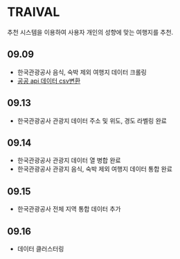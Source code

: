 # TRAIVAL
추천 시스템을 이용하여 사용자 개인의 성향에 맞는 여행지를 추천.

## 09.09

* 한국관광공사 음식, 숙박 제외 여행지 데이터 크롤링
* [공공 api 데이터 csv변환](http://wik.iptime.org/traival/travel_recommedation/-/tree/master/data_scapping/data)

## 09.13

* 한국관광공사 관광지 데이터 주소 및 위도, 경도 라벨링 완료

## 09.14

* 한국관광공사 관광지 데이터 열 병합 완료
* 한국관광공사 관광지 음식, 숙박 제외 여행지 데이터 통합 완료

## 09.15

* 한국관광공사 전체 지역 통합 데이터 추가

## 09.16

* 데이터 클러스터링
